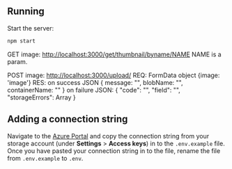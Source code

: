 

## Running

Start the server:

```bash
npm start
```

 GET image: [http://localhost:3000/get/thumbnail/byname/NAME](http://localhost:3000/get/thumbnail/byname/NAME) 
 NAME is a param.

POST image: [http://localhost:3000/upload/](http://localhost:3000/upload/)
REQ: FormData object {image: 'image'}
RES: on success JSON {
    message: "",
    blobName: "",
    containerName: ""
}
on failure JSON: {
    "code": "",
    "field": "",
    "storageErrors": Array
} 

## Adding a connection string

Navigate to the [Azure Portal](https://portal.azure.com) and copy the connection string from your storage account (under **Settings** > **Access keys**) in to the `.env.example` file. Once you have pasted your connection string in to the file, rename the file from `.env.example` to `.env`.

